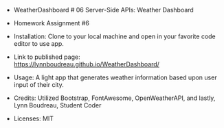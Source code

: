 * WeatherDashboard # 06 Server-Side APIs: Weather Dashboard

* Homework Assignment #6

* Installation: Clone to your local machine and open in your favorite code editor to use app. 

* Link to published page: https://lynnboudreau.github.io/WeatherDashboard/

* Usage: A light app that generates weather information based upon user input of their city.

* Credits: Utilized Bootstrap, FontAwesome, OpenWeatherAPI, and lastly, Lynn Boudreau, Student Coder

* Licenses: MIT
